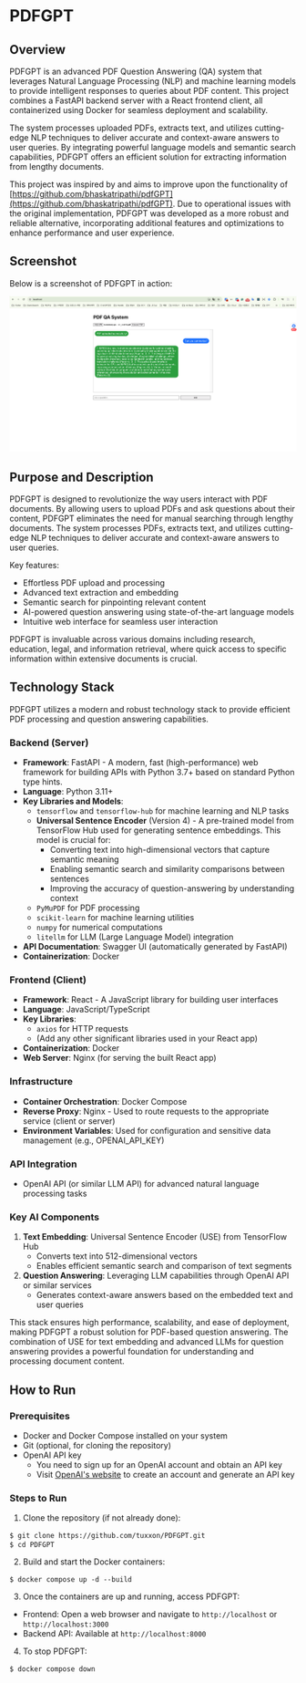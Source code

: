 # PDFGPT

## Overview

PDFGPT is an advanced PDF Question Answering (QA) system that leverages Natural Language Processing (NLP) and machine learning models to provide intelligent responses to queries about PDF content. This project combines a FastAPI backend server with a React frontend client, all containerized using Docker for seamless deployment and scalability.

The system processes uploaded PDFs, extracts text, and utilizes cutting-edge NLP techniques to deliver accurate and context-aware answers to user queries. By integrating powerful language models and semantic search capabilities, PDFGPT offers an efficient solution for extracting information from lengthy documents.

This project was inspired by and aims to improve upon the functionality of [https://github.com/bhaskatripathi/pdfGPT](https://github.com/bhaskatripathi/pdfGPT). Due to operational issues with the original implementation, PDFGPT was developed as a more robust and reliable alternative, incorporating additional features and optimizations to enhance performance and user experience.

## Screenshot

Below is a screenshot of PDFGPT in action:

![PDFGPT Screenshot](./screenshot/screenshot1.png)

## Purpose and Description

PDFGPT is designed to revolutionize the way users interact with PDF documents. By allowing users to upload PDFs and ask questions about their content, PDFGPT eliminates the need for manual searching through lengthy documents. The system processes PDFs, extracts text, and utilizes cutting-edge NLP techniques to deliver accurate and context-aware answers to user queries.

Key features:
- Effortless PDF upload and processing
- Advanced text extraction and embedding
- Semantic search for pinpointing relevant content
- AI-powered question answering using state-of-the-art language models
- Intuitive web interface for seamless user interaction

PDFGPT is invaluable across various domains including research, education, legal, and information retrieval, where quick access to specific information within extensive documents is crucial.

## Technology Stack

PDFGPT utilizes a modern and robust technology stack to provide efficient PDF processing and question answering capabilities.

### Backend (Server)
- **Framework**: FastAPI - A modern, fast (high-performance) web framework for building APIs with Python 3.7+ based on standard Python type hints.
- **Language**: Python 3.11+
- **Key Libraries and Models**:
  - `tensorflow` and `tensorflow-hub` for machine learning and NLP tasks
  - **Universal Sentence Encoder** (Version 4) - A pre-trained model from TensorFlow Hub used for generating sentence embeddings. This model is crucial for:
    - Converting text into high-dimensional vectors that capture semantic meaning
    - Enabling semantic search and similarity comparisons between sentences
    - Improving the accuracy of question-answering by understanding context
  - `PyMuPDF` for PDF processing
  - `scikit-learn` for machine learning utilities
  - `numpy` for numerical computations
  - `litellm` for LLM (Large Language Model) integration
- **API Documentation**: Swagger UI (automatically generated by FastAPI)
- **Containerization**: Docker

### Frontend (Client)
- **Framework**: React - A JavaScript library for building user interfaces
- **Language**: JavaScript/TypeScript
- **Key Libraries**:
  - `axios` for HTTP requests
  - (Add any other significant libraries used in your React app)
- **Containerization**: Docker
- **Web Server**: Nginx (for serving the built React app)

### Infrastructure
- **Container Orchestration**: Docker Compose
- **Reverse Proxy**: Nginx - Used to route requests to the appropriate service (client or server)
- **Environment Variables**: Used for configuration and sensitive data management (e.g., OPENAI_API_KEY)

### API Integration
- OpenAI API (or similar LLM API) for advanced natural language processing tasks

### Key AI Components
1. **Text Embedding**: Universal Sentence Encoder (USE) from TensorFlow Hub
   - Converts text into 512-dimensional vectors
   - Enables efficient semantic search and comparison of text segments
2. **Question Answering**: Leveraging LLM capabilities through OpenAI API or similar services
   - Generates context-aware answers based on the embedded text and user queries

This stack ensures high performance, scalability, and ease of deployment, making PDFGPT a robust solution for PDF-based question answering. The combination of USE for text embedding and advanced LLMs for question answering provides a powerful foundation for understanding and processing document content.


## How to Run

### Prerequisites

- Docker and Docker Compose installed on your system
- Git (optional, for cloning the repository)
- OpenAI API key
  - You need to sign up for an OpenAI account and obtain an API key
  - Visit [OpenAI's website](https://openai.com/) to create an account and generate an API key


### Steps to Run

1. Clone the repository (if not already done):
```
$ git clone https://github.com/tuxxon/PDFGPT.git
$ cd PDFGPT
```

2. Build and start the Docker containers:
```
$ docker compose up -d --build
```

3. Once the containers are up and running, access PDFGPT:
- Frontend: Open a web browser and navigate to `http://localhost` or `http://localhost:3000` 
- Backend API: Available at `http://localhost:8000`

4. To stop PDFGPT:
```
$ docker compose down
```